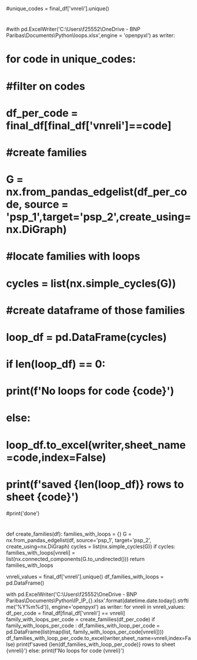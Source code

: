 #unique_codes = final_df['vnreli'].unique()
#
#with pd.ExcelWriter('C:\\Users\\f25552\\OneDrive - BNP Paribas\\Documents\\Python\\loops.xlsx',engine = 'openpyxl') as writer:
#    for code in unique_codes:
#        #filter on codes
#        df_per_code = final_df[final_df['vnreli']==code]
#        
#        #create families
#        G = nx.from_pandas_edgelist(df_per_code, source = 'psp_1',target='psp_2',create_using=nx.DiGraph)
#        
#        #locate families with loops
#        cycles = list(nx.simple_cycles(G))
#        
#        #create dataframe of those families
#        loop_df = pd.DataFrame(cycles)
#        if len(loop_df) == 0:
#            print(f'No loops for code {code}')
#        else:
#            loop_df.to_excel(writer,sheet_name=code,index=False)
#            print(f'saved {len(loop_df)} rows to sheet {code}')
#print('done')    
#
#
#
#



def create_families(df):
    families_with_loops = {}
    G = nx.from_pandas_edgelist(df, source='psp_1', target='psp_2', create_using=nx.DiGraph)
    cycles = list(nx.simple_cycles(G))
    if cycles:
        families_with_loops[vnreli] = list(nx.connected_components(G.to_undirected()))
    return families_with_loops

vnreli_values = final_df['vnreli'].unique()
df_families_with_loops = pd.DataFrame()

with pd.ExcelWriter('C:\\Users\\f25552\\OneDrive - BNP Paribas\\Documents\\Python\\IP_IP_{}.xlsx'.format(datetime.date.today().strftime('%Y%m%d')), engine='openpyxl') as writer:
    for vnreli in vnreli_values:
        df_per_code = final_df[final_df['vnreli'] == vnreli]
        family_with_loops_per_code = create_families(df_per_code)
        if family_with_loops_per_code :
            df_families_with_loop_per_code = pd.DataFrame(list(map(list, family_with_loops_per_code[vnreli])))
            df_families_with_loop_per_code.to_excel(writer,sheet_name=vnreli,index=False)
            print(f'saved {len(df_families_with_loop_per_code)} rows to sheet {vnreli}')
        else:
            print(f'No loops for code {vnreli}')
